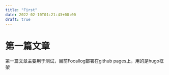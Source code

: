 ```yaml
---
title: "First"
date: 2022-02-10T01:21:43+08:00
draft: true
---
```


# 第一篇文章
第一篇文章主要用于测试，目前Focallog部署在github pages上，用的是hugo框架
